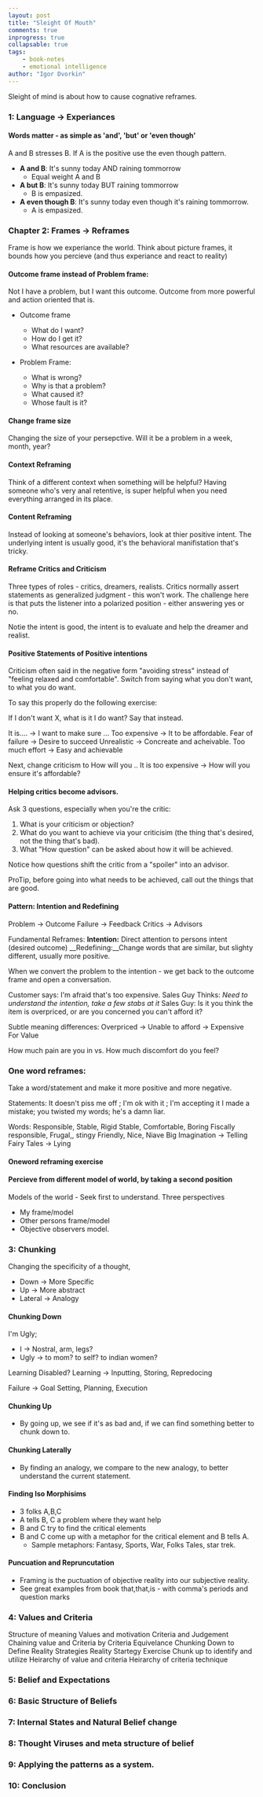 ```yaml
--- 
layout: post
title: "Sleight Of Mouth"
comments: true
inprogress: true
collapsable: true
tags: 
    - book-notes
    - emotional intelligence
author: "Igor Dvorkin"
---
```


Sleight of mind is about how to cause cognative reframes.

### 1: Language -> Experiances

#### Words matter - as simple as 'and', 'but' or 'even though'

A and B stresses B. If A is the positive use the even though pattern.

* __A and B__: It's sunny today AND raining tommorrow
     * Equal weight A and B
* __A but B__: It's sunny today BUT raining tommorrow
     *  B is empasized.
* __A even though B__: It's sunny today even though it's raining tommorrow.
     *  A is empasized.

### Chapter 2: Frames -> Reframes

Frame is how we experiance the world. Think about picture frames, it bounds how you percieve (and thus experiance and react to reality)

#### Outcome frame instead of Problem frame:

Not I have a problem, but I want this outcome.  Outcome from more powerful and action oriented that is.

* Outcome frame
    * What do I want?
    * How do I get it?
    * What resources are available?

* Problem Frame:
    * What is wrong?
    * Why is that a problem?
    * What caused it?
    * Whose fault is it?


#### Change frame size
Changing the size of your persepctive. Will it be a problem in a week, month, year?
   
#### Context Reframing

Think of a different context when something will be helpful? Having someone who's very anal retentive, is super helpful when you need everything arranged in its place.

#### Content Reframing

Instead of looking at someone's behaviors, look at thier positive intent. The underlying intent is usually good, it's the behavioral manifistation that's tricky.

#### Reframe Critics and Criticism

Three types of roles - critics, dreamers, realists. Critics normally assert statements as generalized judgment - this won't work. The challenge here is that puts the listener into a polarized position - either answering yes or no. 

Notie the intent is good, the intent is to evaluate and help the dreamer and realist.

#### Positive Statements of Positive intentions

Criticism often said in the negative form "avoiding stress" instead of "feeling relaxed and comfortable". Switch from saying what you don't want, to what you do want.

To say this properly do the following exercise: 

If I don't want X, what is it I do want? Say that instead.

It is....     ->  I want to make sure ...
Too expensive ->   It to be affordable.
Fear of failure -> Desire to succeed
Unrealistic -> Concreate and acheivable.
Too much effort -> Easy and achievable

Next, change criticism to How will you ..
It is too expensive -> How will you ensure it's affordable?

#### Helping critics become advisors.

Ask 3 questions, especially when you're the critic:

1) What is your criticism or objection?
2) What do you want to achieve via your criticisim (the thing that's desired, not the thing that's bad).
3) What "How question" can be asked about how it will be achieved.

Notice how questions shift the critic from a "spoiler" into an advisor.

ProTip, before going into what needs to be achieved, call out the things that are good.

#### Pattern: Intention and Redefining

Problem -> Outcome
Failure -> Feedback
Critics -> Advisors

Fundamental Reframes: 
__Intention:__  Direct attention to persons intent (desired outcome)
__Redefining:__Change words that are similar, but slighty different, usually more positive.

When we convert the problem to the intention - we get back to the outcome frame and open a conversation.

Customer says: I'm afraid that's too expensive.
Sales Guy Thinks: _Need to understand the intention, take a few stabs at it_
Sales Guy: Is it you think the item is overpriced, or are you concerned you can't afford it?

Subtle meaning differences: Overpriced -> Unable to afford -> Expensive For Value

How much pain are you in vs. How much discomfort do you feel?

### One word reframes:

Take a word/statement and make it more positive and more negative.

Statements: 
It doesn't piss me off ; I'm ok with it ; I'm accepting it
I made a mistake; you twisted my words; he's a damn liar. 

Words: 
Responsible, Stable, Rigid
Stable, Comfortable, Boring
Fiscally responsible, Frugal,, stingy
Friendly, Nice, Niave
Big Imagination -> Telling Fairy Tales -> Lying




#### Oneword reframing exercise
#### Percieve from different model of world, by taking a second position

Models of the world - Seek first to understand. Three perspectives
* My frame/model
* Other persons frame/model
* Objective observers model.


### 3: Chunking

Changing the specificity of a thought, 

* Down -> More Specific
* Up -> More abstract
* Lateral -> Analogy

#### Chunking Down

I'm Ugly;
* I -> Nostral, arm, legs?
* Ugly -> to mom? to self? to indian women?

Learning Disabled? 
Learning -> Inputting, Storing, Repredocing

Failure -> Goal Setting, Planning, Execution


#### Chunking Up
* By going up, we see if it's as bad and, if we can find something better to chunk down to.
#### Chunking Laterally

* By finding an analogy, we compare to the new analogy, to better understand the current statement.
#### Finding Iso Morphisims
* 3 folks A,B,C
* A tells B, C a problem where they want help
* B and C try to find the critical elements
* B and C come up with a metaphor for the critical element and B tells A.
    * Sample metaphors: Fantasy, Sports, War, Folks Tales, star trek.
#### Puncuation and Repruncutation
* Framing is the puctuation of objective reality into our subjective reality.
* See great examples from book that,that,is  - with comma's periods and question marks

### 4: Values and Criteria

Structure of meaning
Values and motivation
Criteria and Judgement
Chaining value and Criteria by
Criteria Equivelance
Chunking Down to Define
Reality Strategies
Reality Startegy Exercise
Chunk up to identify and utilize
Heirarchy of value and criteria
Heirarchy of criteria technique
### 5: Belief and Expectations
### 6: Basic Structure of Beliefs
### 7: Internal States and Natural Belief change
### 8: Thought Viruses and meta structure of belief
### 9: Applying the patterns as a system.
### 10: Conclusion
